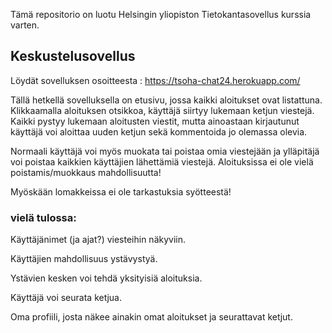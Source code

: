 Tämä repositorio on luotu Helsingin yliopiston Tietokantasovellus kurssia varten.

## Keskustelusovellus
Löydät sovelluksen osoitteesta : https://tsoha-chat24.herokuapp.com/

Tällä hetkellä sovelluksella on etusivu, jossa kaikki aloitukset ovat listattuna. Klikkaamalla aloituksen otsikkoa, käyttäjä siirtyy lukemaan ketjun viestejä. Kaikki pystyy lukemaan aloitusten viestit, mutta ainoastaan kirjautunut käyttäjä voi aloittaa uuden ketjun sekä kommentoida jo olemassa olevia.

Normaali käyttäjä voi myös muokata tai poistaa omia viestejään ja ylläpitäjä voi poistaa kaikkien käyttäjien lähettämiä viestejä.
Aloituksissa ei ole vielä poistamis/muokkaus mahdollisuutta!

Myöskään lomakkeissa ei ole tarkastuksia syötteestä!

### vielä tulossa:
Käyttäjänimet (ja ajat?) viesteihin näkyviin.

Käyttäjien mahdollisuus ystävystyä.

Ystävien kesken voi tehdä yksityisiä aloituksia.

Käyttäjä voi seurata ketjua.

Oma profiili, josta näkee ainakin omat aloitukset ja seurattavat ketjut.
